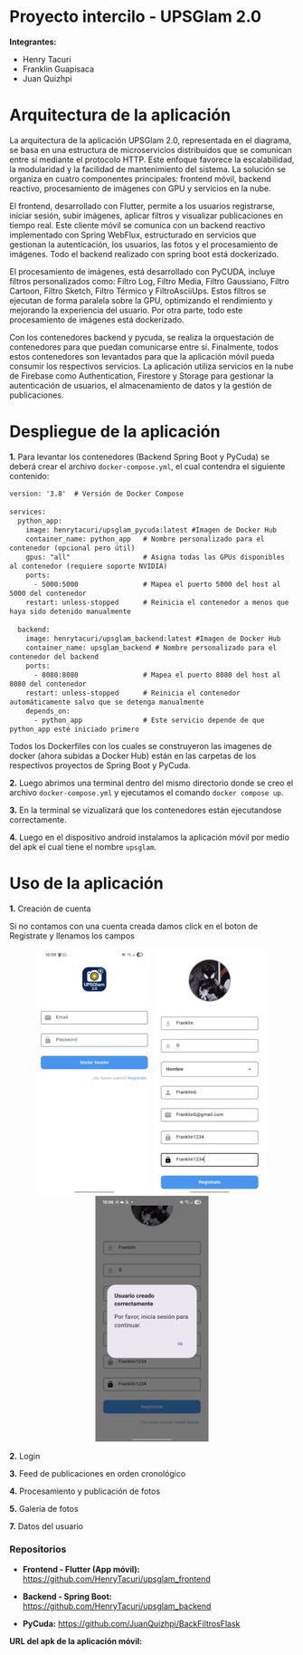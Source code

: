 # **Proyecto intercilo - UPSGlam 2.0**

**Integrantes:**
* Henry Tacuri
* Franklin Guapisaca
* Juan Quizhpi

# **Arquitectura de la aplicación**

La arquitectura de la aplicación UPSGlam 2.0, representada en el diagrama, se basa en una estructura de microservicios distribuidos que se comunican entre sí mediante el protocolo HTTP. Este enfoque favorece la escalabilidad, la modularidad y la facilidad de mantenimiento del sistema. La solución se organiza en cuatro componentes principales: frontend móvil, backend reactivo, procesamiento de imágenes con GPU y servicios en la nube.

El frontend, desarrollado con Flutter, permite a los usuarios registrarse, iniciar sesión, subir imágenes, aplicar filtros y visualizar publicaciones en tiempo real. Este cliente móvil se comunica con un backend reactivo implementado con Spring WebFlux, estructurado en servicios que gestionan la autenticación, los usuarios, las fotos y el procesamiento de imágenes. Todo el backend realizado con spring boot está dockerizado.

El procesamiento de imágenes, está desarrollado con PyCUDA, incluye filtros personalizados como: Filtro Log, Filtro Media, Filtro Gaussiano, Filtro Cartoon, Filtro Sketch, Filtro Térmico y FiltroAsciiUps. Estos filtros se ejecutan de forma paralela sobre la GPU, optimizando el rendimiento y mejorando la experiencia del usuario. Por otra parte, todo este procesamiento de imágenes está dockerizado.

Con los contenedores backend y pycuda, se realiza la orquestación de contenedores para que puedan comunicarse entre sí. Finalmente, todos estos contenedores son levantados para que la aplicación móvil pueda consumir los respectivos servicios. La aplicación utiliza servicios en la nube de Firebase como Authentication, Firestore y Storage para gestionar la autenticación de usuarios, el almacenamiento de datos y la gestión de publicaciones.



# **Despliegue de la aplicación**

**1.** Para levantar los contenedores (Backend Spring Boot y PyCuda) se deberá crear el archivo ```docker-compose.yml```, el cual contendra el siguiente contenido:

```docker
version: '3.8'  # Versión de Docker Compose

services:
  python_app:
    image: henrytacuri/upsglam_pycuda:latest #Imagen de Docker Hub
    container_name: python_app   # Nombre personalizado para el contenedor (opcional pero útil)
    gpus: "all"                  # Asigna todas las GPUs disponibles al contenedor (requiere soporte NVIDIA)
    ports:
      - 5000:5000                # Mapea el puerto 5000 del host al 5000 del contenedor
    restart: unless-stopped      # Reinicia el contenedor a menos que haya sido detenido manualmente

  backend:
    image: henrytacuri/upsglam_backend:latest #Imagen de Docker Hub
    container_name: upsglam_backend # Nombre personalizado para el contenedor del backend
    ports:
      - 8080:8080                # Mapea el puerto 8080 del host al 8080 del contenedor
    restart: unless-stopped      # Reinicia el contenedor automáticamente salvo que se detenga manualmente
    depends_on:
      - python_app               # Este servicio depende de que python_app esté iniciado primero
```

Todos los Dockerfiles con los cuales se construyeron las imagenes de docker (ahora subidas a Docker Hub) están en las carpetas de los respectivos proyectos de Spring Boot y PyCuda.

**2.** Luego abrimos una terminal dentro del mismo directorio donde se creo el archivo ```docker-compose.yml``` y ejecutamos el comando ```docker compose up```.

**3.** En la terminal se vizualizará que los contenedores están ejecutandose correctamente.

**4.** Luego en el dispositivo android instalamos la aplicación móvil por medio del apk el cual tiene el nombre ```upsglam```.


# **Uso de la aplicación**

**1.** Creación de cuenta

Si no contamos con una cuenta creada damos click en el boton de Registrate y llenamos los campos

<p align="center">
  <img src="imagenes_uso_app/inicio.jpg" alt="Inicio" width="200"/>
  <img src="imagenes_uso_app/creacionCuenta.jpg" alt="Creación de cuenta" width="200"/>
  <img src="imagenes_uso_app/usuarioCreado.jpg" alt="Usuario creado" width="200"/>
</p>

**2.** Login

**3.** Feed de publicaciones en orden cronológico

**4.** Procesamiento y publicación de fotos

**5.** Galería de fotos

**7.** Datos del usuario

### **Repositorios**

* **Frontend - Flutter (App móvil):** https://github.com/HenryTacuri/upsglam_frontend

* **Backend - Spring Boot:** https://github.com/HenryTacuri/upsglam_backend

* **PyCuda:** https://github.com/JuanQuizhpi/BackFiltrosFlask


**URL del apk de la aplicación móvil:** 
